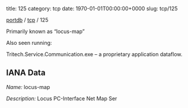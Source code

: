 title: 125
category: tcp
date: 1970-01-01T00:00:00+0000
slug: tcp/125

[portdb](/) / [tcp](/category/tcp.html) / 125


Primarily known as “locus-map”

Also seen running:

Tritech.Service.Communication.exe – a proprietary application dataflow.

## IANA Data

_Name:_ locus-map

_Description:_ Locus PC-Interface Net Map Ser

